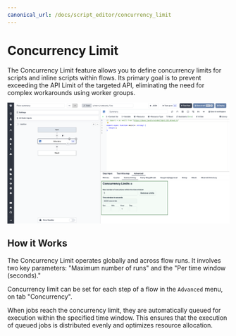 ```yaml
---
canonical_url: /docs/script_editor/concurrency_limit
---
```


# Concurrency Limit

The Concurrency Limit feature allows you to define concurrency limits for scripts and inline scripts within flows. Its primary goal is to prevent exceeding the API Limit of the targeted API, eliminating the need for complex workarounds using worker groups.

![Concurrency Limit](../assets/code_editor/concurrency_limit_flow.png)

## How it Works

The Concurrency Limit operates globally and across flow runs. It involves two key parameters: "Maximum number of runs" and the "Per time window (seconds)."

Concurrency limit can be set for each step of a flow in the `Advanced` menu, on tab "Concurrency".

When jobs reach the concurrency limit, they are automatically queued for execution within the specified time window. This ensures that the execution of queued jobs is distributed evenly and optimizes resource allocation.